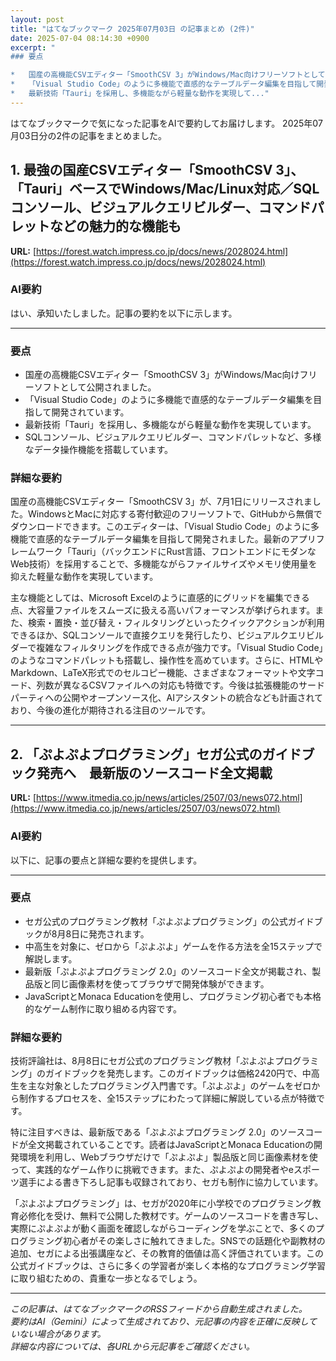 ```yaml
---
layout: post
title: "はてなブックマーク 2025年07月03日 の記事まとめ (2件)"
date: 2025-07-04 08:14:30 +0900
excerpt: "
### 要点

*   国産の高機能CSVエディター「SmoothCSV 3」がWindows/Mac向けフリーソフトとして公開されました。
*   「Visual Studio Code」のように多機能で直感的なテーブルデータ編集を目指して開発されています。
*   最新技術「Tauri」を採用し、多機能ながら軽量な動作を実現して..."
---
```


はてなブックマークで気になった記事をAIで要約してお届けします。
2025年07月03日分の2件の記事をまとめました。

## 1. 最強の国産CSVエディター「SmoothCSV 3」、「Tauri」ベースでWindows/Mac/Linux対応／SQLコンソール、ビジュアルクエリビルダー、コマンドパレットなどの魅力的な機能も

**URL:** [https://forest.watch.impress.co.jp/docs/news/2028024.html](https://forest.watch.impress.co.jp/docs/news/2028024.html)

### AI要約

はい、承知いたしました。記事の要約を以下に示します。

---

### 要点

*   国産の高機能CSVエディター「SmoothCSV 3」がWindows/Mac向けフリーソフトとして公開されました。
*   「Visual Studio Code」のように多機能で直感的なテーブルデータ編集を目指して開発されています。
*   最新技術「Tauri」を採用し、多機能ながら軽量な動作を実現しています。
*   SQLコンソール、ビジュアルクエリビルダー、コマンドパレットなど、多様なデータ操作機能を搭載しています。

### 詳細な要約

国産の高機能CSVエディター「SmoothCSV 3」が、7月1日にリリースされました。WindowsとMacに対応する寄付歓迎のフリーソフトで、GitHubから無償でダウンロードできます。このエディターは、「Visual Studio Code」のように多機能で直感的なテーブルデータ編集を目指して開発されました。最新のアプリフレームワーク「Tauri」（バックエンドにRust言語、フロントエンドにモダンなWeb技術）を採用することで、多機能ながらファイルサイズやメモリ使用量を抑えた軽量な動作を実現しています。

主な機能としては、Microsoft Excelのように直感的にグリッドを編集できる点、大容量ファイルをスムーズに扱える高いパフォーマンスが挙げられます。また、検索・置換・並び替え・フィルタリングといったクイックアクションが利用できるほか、SQLコンソールで直接クエリを発行したり、ビジュアルクエリビルダーで複雑なフィルタリングを作成できる点が強力です。「Visual Studio Code」のようなコマンドパレットも搭載し、操作性を高めています。さらに、HTMLやMarkdown、LaTeX形式でのセルコピー機能、さまざまなフォーマットや文字コード、列数が異なるCSVファイルへの対応も特徴です。今後は拡張機能のサードパーティへの公開やオープンソース化、AIアシスタントの統合なども計画されており、今後の進化が期待される注目のツールです。

---

## 2. 「ぷよぷよプログラミング」セガ公式のガイドブック発売へ　最新版のソースコード全文掲載

**URL:** [https://www.itmedia.co.jp/news/articles/2507/03/news072.html](https://www.itmedia.co.jp/news/articles/2507/03/news072.html)

### AI要約

以下に、記事の要点と詳細な要約を提供します。

---

### 要点

*   セガ公式のプログラミング教材「ぷよぷよプログラミング」の公式ガイドブックが8月8日に発売されます。
*   中高生を対象に、ゼロから「ぷよぷよ」ゲームを作る方法を全15ステップで解説します。
*   最新版「ぷよぷよプログラミング 2.0」のソースコード全文が掲載され、製品版と同じ画像素材を使ってブラウザで開発体験ができます。
*   JavaScriptとMonaca Educationを使用し、プログラミング初心者でも本格的なゲーム制作に取り組める内容です。

### 詳細な要約

技術評論社は、8月8日にセガ公式のプログラミング教材「ぷよぷよプログラミング」のガイドブックを発売します。このガイドブックは価格2420円で、中高生を主な対象としたプログラミング入門書です。「ぷよぷよ」のゲームをゼロから制作するプロセスを、全15ステップにわたって詳細に解説している点が特徴です。

特に注目すべきは、最新版である「ぷよぷよプログラミング 2.0」のソースコードが全文掲載されていることです。読者はJavaScriptとMonaca Educationの開発環境を利用し、Webブラウザだけで「ぷよぷよ」製品版と同じ画像素材を使って、実践的なゲーム作りに挑戦できます。また、ぷよぷよの開発者やeスポーツ選手による書き下ろし記事も収録されており、セガも制作に協力しています。

「ぷよぷよプログラミング」は、セガが2020年に小学校でのプログラミング教育必修化を受け、無料で公開した教材です。ゲームのソースコードを書き写し、実際にぷよぷよが動く画面を確認しながらコーディングを学ぶことで、多くのプログラミング初心者がその楽しさに触れてきました。SNSでの話題化や副教材の追加、セガによる出張講座など、その教育的価値は高く評価されています。この公式ガイドブックは、さらに多くの学習者が楽しく本格的なプログラミング学習に取り組むための、貴重な一歩となるでしょう。

---

*この記事は、はてなブックマークのRSSフィードから自動生成されました。*  
*要約はAI（Gemini）によって生成されており、元記事の内容を正確に反映していない場合があります。*  
*詳細な内容については、各URLから元記事をご確認ください。*
